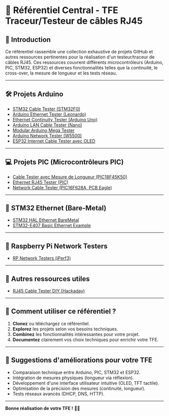 # 📌 Référentiel Central - TFE Traceur/Testeur de câbles RJ45

## 🌟 Introduction

Ce référentiel rassemble une collection exhaustive de projets GitHub et autres ressources pertinentes pour la réalisation d'un testeur/traceur de câbles RJ45. Ces ressources couvrent différents microcontrôleurs (Arduino, PIC, STM32, ESP32) et diverses fonctionnalités telles que la continuité, le cross-over, la mesure de longueur et les tests réseau.

---

## 🛠️ Projets Arduino

* [STM32 Cable Tester (STM32F0)](https://github.com/s54mtb/cabletester.git)
* [Arduino Ethernet Tester (Leonardo)](https://github.com/franky47/ethernet-tester.git)
* [Ethernet Continuity Tester (Arduino Uno)](https://github.com/mdcanham/Ethernet_Continuity_Tester.git)
* [Arduino LAN Cable Tester (Nano)](https://github.com/pxlphile/Arduino-LanCableTester.git)
* [Modular Arduino Mega Tester](https://github.com/Nathan-K-Public/cable-tester.git)
* [Arduino Network Tester (W5500)](https://github.com/novamostra/ArduinoNetworkTester.git)
* [ESP32 Internet Cable Tester avec OLED](https://www.instructables.com/Internet-Cable-Tester/)

---

## 💻 Projets PIC (Microcontrôleurs PIC)

* [Cable Tester avec Mesure de Longueur (PIC18F45K50)](https://github.com/akosbrachna/cable_tester.git)
* [Ethernet RJ45 Tester (PIC)](https://github.com/Ika-02/cable-tester.git)
* [Network Cable Tester (PIC16F628A, PCB Eagle)](https://github.com/l-Legacy-l/Network-cable-tester.git)

---

## 📡 STM32 Ethernet (Bare-Metal)

* [STM32 HAL Ethernet BareMetal](https://github.com/stm32-hotspot/CKB-STM32-HAL-Ethernet-BareMetal.git)
* [STM32-E407 Basic Ethernet Example](https://github.com/solexious/stm32-E407-ethernet-basic.git)

---

## 🍓 Raspberry Pi Network Testers

* [RP Network Testers (iPerf3)](https://github.com/chad-ermacora/rp-network-testers.git)

---

## 🔧 Autres ressources utiles

* [RJ45 Cable Tester DIY (Hackaday)](https://hackaday.io/project/176422-rj45-cable-tester)

---

## 🚀 Comment utiliser ce référentiel ?

1. **Clonez** ou téléchargez ce référentiel.
2. **Explorez** les projets selon vos besoins techniques.
3. **Combinez** les fonctionnalités intéressantes pour votre projet.
4. **Documentez** clairement vos choix techniques pour enrichir votre TFE.

---

## 📖 Suggestions d'améliorations pour votre TFE

* Comparaison technique entre Arduino, PIC, STM32 et ESP32.
* Intégration de mesures physiques (longueur via réflexion).
* Développement d'une interface utilisateur intuitive (OLED, TFT tactile).
* Optimisation de la précision des mesures (continuité, longueur).
* Tests réseaux avancés (DHCP, DNS, HTTP).

---

**Bonne réalisation de votre TFE !** 🚀📡
